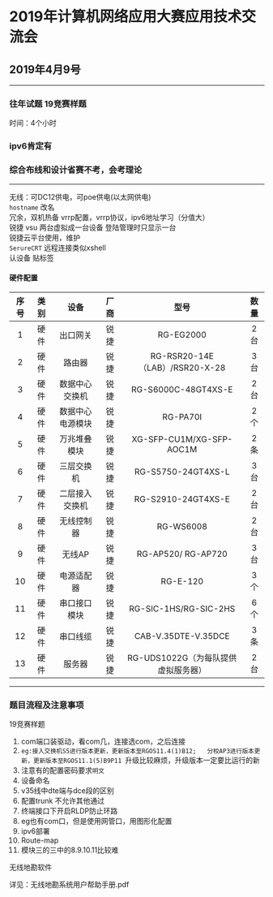 # 2019年计算机网络应用大赛应用技术交流会

## 2019年4月9号  

----

### 往年试题 19竞赛样题

时间：4个小时  

### ipv6肯定有

### 综合布线和设计省赛不考，会考理论

----
无线：可DC12供电，可poe供电(以太网供电)  
`hostname` 改名  
冗余，双机热备  vrrp配置，vrrp协议，ipv6地址学习（分值大）  
锐捷 vsu  两台虚拟成一台设备  登陆管理时只显示一台  
锐捷云平台使用，维护  
`SerureCRT` 远程连接类似xshell  
认设备 贴标签  

#### 硬件配置

|序号|类别|设备|厂商|型号|数量|  
|:-----:|:-----:|:-----:|:-----:|:-----:|:-----:|
|1|硬件|出口网关|锐捷|RG-EG2000|2台|  
|2|硬件|路由器|锐捷|RG-RSR20-14E（LAB）/RSR20-X-28|3台|
|3|硬件|数据中心交换机|锐捷|RG-S6000C-48GT4XS-E|2台|  
|4|硬件|数据中心电源模块|锐捷|RG-PA70I|2个|
|5|硬件|万兆堆叠模块|锐捷|XG-SFP-CU1M/XG-SFP-AOC1M|2条|
|6|硬件|三层交换机|锐捷|RG-S5750-24GT4XS-L|3台|  
|7|硬件|二层接入交换机|锐捷|RG-S2910-24GT4XS-E|2台|  
|8|硬件|无线控制器|锐捷|RG-WS6008|2台|  
|9|硬件|无线AP|锐捷|RG-AP520/ RG-AP720|3台|  
|10|硬件|电源适配器|锐捷|RG-E-120|3个|  
|11|硬件|串口接口模块|锐捷|RG-SIC-1HS/RG-SIC-2HS|6个|  
|12|硬件|串口线缆|锐捷|CAB-V.35DTE-V.35DCE|3条|  
|13|硬件|服务器|锐捷|RG-UDS1022G（为每队提供虚拟服务器）|2台|  

----

### 题目流程及注意事项

19竞赛样题

1. com端口装驱动，看com几，连接选com，之后连接  
2. `eg:接入交换机S5进行版本更新，更新版本至RGOS11.4(1)B12;  
分校AP3进行版本更新，更新版本至RGOS11.1(5)B9P11
`升级比较麻烦，升级版本一定要比运行的新  
3. 注意有的配置密码要求`明文`  
4. 设备命名  
5. v35线中dte端与dce段的区别
6. 配置trunk 不允许其他通过  
7. 终端接口下开启RLDP防止环路
8. eg也有com口，但是使用网管口，用图形化配置  
9. ipv6部署  
10. Route-map  
11. 模块三的三中的8.9.10.11比较难  

无线地勘软件

详见：无线地勘系统用户帮助手册.pdf
